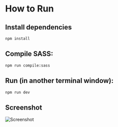 # How to Run
## Install dependencies
```npm install```

## Compile SASS: 
```npm run compile:sass```  

## Run (in another terminal window): 
```npm run dev```

## Screenshot
![Screenshot](https://raw.githubusercontent.com/tiennguyen-ftu-k52/vesco/master/img/screenshot.png)
